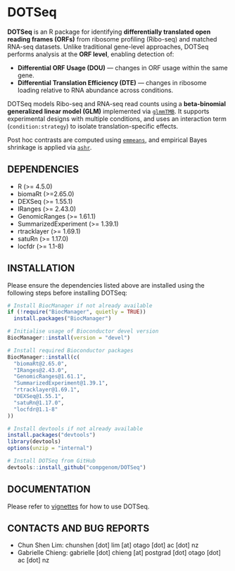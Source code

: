 # DOTSeq

**DOTSeq** is an R package for identifying **differentially translated open reading frames (ORFs)** from ribosome profiling (Ribo-seq) and matched RNA-seq datasets. Unlike traditional gene-level approaches, DOTSeq performs analysis at the **ORF level**, enabling detection of:

- **Differential ORF Usage (DOU)** — changes in ORF usage within the same gene.
- **Differential Translation Efficiency (DTE)** — changes in ribosome loading relative to RNA abundance across conditions.

DOTSeq models Ribo-seq and RNA-seq read counts using a **beta-binomial generalized linear model (GLM)** implemented via [`glmmTMB`](https://cran.r-project.org/web/packages/glmmTMB/index.html). It supports experimental designs with multiple conditions, and uses an interaction term (`condition:strategy`) to isolate translation-specific effects.

Post hoc contrasts are computed using [`emmeans`](https://cran.r-project.org/web/packages/emmeans/index.html), and empirical Bayes shrinkage is applied via [`ashr`](https://cran.r-project.org/web/packages/ashr/index.html).


## DEPENDENCIES
* R (>= 4.5.0)
* biomaRt (>=2.65.0)
* DEXSeq (>= 1.55.1)
* IRanges (>= 2.43.0)
* GenomicRanges (>= 1.61.1)
* SummarizedExperiment (>= 1.39.1)
* rtracklayer (>= 1.69.1)
* satuRn (>= 1.17.0)
* locfdr (>= 1.1-8)

## INSTALLATION
Please ensure the dependencies listed above are installed using the following steps before installing DOTSeq:
```r
# Install BiocManager if not already available
if (!require("BiocManager", quietly = TRUE))
  install.packages("BiocManager")

# Initialise usage of Bioconductor devel version
BiocManager::install(version = "devel")

# Install required Bioconductor packages
BiocManager::install(c(
  "biomaRt@2.65.0",
  "IRanges@2.43.0",
  "GenomicRanges@1.61.1",
  "SummarizedExperiment@1.39.1",
  "rtracklayer@1.69.1",
  "DEXSeq@1.55.1",
  "satuRn@1.17.0",
  "locfdr@1.1-8"
))

# Install devtools if not already available
install.packages("devtools")
library(devtools)
options(unzip = "internal")

# Install DOTSeq from GitHub
devtools::install_github("compgenom/DOTSeq")
```

## DOCUMENTATION
Please refer to [vignettes](https://github.com/compgenom/DOTSeq/tree/main/vignettes) for how to use DOTSeq.

## CONTACTS AND BUG REPORTS
- Chun Shen Lim: chunshen [dot] lim [at] otago [dot] ac [dot] nz
- Gabrielle Chieng: gabrielle [dot] chieng [at] postgrad [dot] otago [dot] ac [dot] nz


